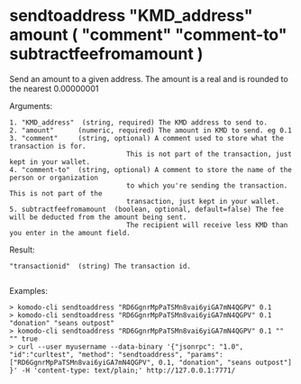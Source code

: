 # sendtoaddress "KMD_address" amount ( "comment" "comment-to" subtractfeefromamount )

Send an amount to a given address. The amount is a real and is rounded to the nearest 0.00000001


Arguments:
```
1. "KMD_address"  (string, required) The KMD address to send to.
2. "amount"      (numeric, required) The amount in KMD to send. eg 0.1
3. "comment"     (string, optional) A comment used to store what the transaction is for. 
                             This is not part of the transaction, just kept in your wallet.
4. "comment-to"  (string, optional) A comment to store the name of the person or organization 
                             to which you're sending the transaction. This is not part of the 
                             transaction, just kept in your wallet.
5. subtractfeefromamount  (boolean, optional, default=false) The fee will be deducted from the amount being sent.
                             The recipient will receive less KMD than you enter in the amount field.

```
Result:
```
"transactionid"  (string) The transaction id.


```
Examples:
```
> komodo-cli sendtoaddress "RD6GgnrMpPaTSMn8vai6yiGA7mN4QGPV" 0.1
> komodo-cli sendtoaddress "RD6GgnrMpPaTSMn8vai6yiGA7mN4QGPV" 0.1 "donation" "seans outpost"
> komodo-cli sendtoaddress "RD6GgnrMpPaTSMn8vai6yiGA7mN4QGPV" 0.1 "" "" true
> curl --user myusername --data-binary '{"jsonrpc": "1.0", "id":"curltest", "method": "sendtoaddress", "params": ["RD6GgnrMpPaTSMn8vai6yiGA7mN4QGPV", 0.1, "donation", "seans outpost"] }' -H 'content-type: text/plain;' http://127.0.0.1:7771/
```
